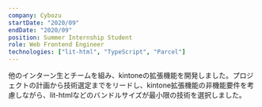 ```yaml
---
company: Cybozu
startDate: "2020/09"
endDate: "2020/09"
position: Summer Internship Student
role: Web Frontend Engineer
technologies: ["lit-html", "TypeScript", "Parcel"]
---
```


他のインターン生とチームを組み、kintoneの拡張機能を開発しました。プロジェクトの計画から技術選定までをリードし、kintone拡張機能の非機能要件を考慮しながら、lit-htmlなどのバンドルサイズが最小限の技術を選択しました。
